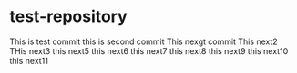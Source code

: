 # test-repository
This is test commit
this is second commit
This nexgt commit
This next2 
THis next3
this next5
this next6
this next7
this next8
this next9
this next10
this next11
